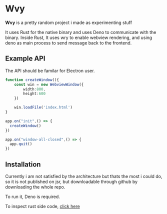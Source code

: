 # Wvy
**Wvy** is a pretty random project i made as experimenting stuff

It uses Rust for the native binary and uses Deno to communicate with the binary. Inside Rust, It uses wry to enable webview rendering, and using deno as main process to send message back to the frontend.

## Example API
The API should be familar for Electron user.
```ts
function createWindow(){
    const win = new WebviewWindow({
        width:800,
        height:600
    })

    win.loadFile('index.html')
}

app.on("init",() => {
  createWindow()
})

app.on("window-all-closed",() => {
  app.quit()
})
```

## Installation
Currently i am not satisfied by the architecture but thats the most i could do, so it is not published on jsr, but downloadable through github by downloading the whole repo.

To run it, Deno is required.

To inspect rust side code, [click here](https://github.com/YunnoKon/deno_wry)